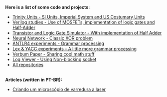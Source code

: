 
<b>Here is a list of some code and projects:</b>

- [Trinity Units - SI Units, Imperial System and US Costumary Units](https://github.com/trinity-units/trinity-units)
- [Verilog studies - Use of MOSFETs, implementation of logic gates and Half-Adder](https://github.com/melchisedech333/verilog-experiments)
- [Transistor and Logic Gate Simulator - With implementation of Half Adder](https://github.com/melchisedech333/transistor-simulator)
- [Neural Network - Classic XOR problem](https://github.com/melchisedech333/xor-neural-network)
- [ANTLR4 experiments - Grammar processing](https://github.com/melchisedech333/antlr4-experiments)
- [Lex & YACC experiments - A little more grammar processing](https://github.com/melchisedech333/lex-yacc-experiments)
- [Verbum Paper - Sharing cool math stuff](https://github.com/verbum-paper/verbum-paper)
- [Log Viewer - Using Non-blocking socket](https://github.com/melchisedech333/log-viewer)
- [All repositories](https://github.com/melchisedech333?tab=repositories)

<br>
<b>Articles (written in PT-BR):</b>

- [Criando um microscópio de varredura a laser](https://github.com/melchisedech333/laser-scanning-microscopy)

<br>


